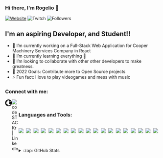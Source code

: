 ### Hi there, I'm Rogelio 👋

[![Website](https://img.shields.io/website?label=Porfolio%20Website&style=for-the-badge&url=https%3A%2F%2Frrios4.github.io%2FPortfolio%2F)](https://rrios4.github.io.com)
![Twitch](https://img.shields.io/twitch/status/simplynex?style=for-the-badge)
![Followers](https://img.shields.io/github/followers/rrios4?style=for-the-badge)


## I'm an aspiring Developer, and Student!!

- 🔭 I’m currently working on a Full-Stack Web Application for Cooper Machinery Services Company in React
- 🌱 I’m currently learning everything 🤣
- 👯 I’m looking to collaborate with other other developers to make greatness.
- 🥅 2022 Goals: Contribute more to Open Source projects
- ⚡ Fun fact: I love to play videogames and mess with music

### Connect with me:

[<img align="left" alt="codeSTACKr.com" width="22px" src="https://raw.githubusercontent.com/iconic/open-iconic/master/svg/globe.svg" />][website]
[<img align="left" alt="codeSTACKr | LinkedIn" width="22px" src="https://cdn.jsdelivr.net/npm/simple-icons@v3/icons/linkedin.svg" />][linkedin]

<br />

### Languages and Tools:

<pre><div>
<img width ='26px' align='center' src ='https://raw.githubusercontent.com/rahulbanerjee26/githubAboutMeGenerator/main/icons/java.svg'> <img width ='26px' align='center' src ='https://raw.githubusercontent.com/rahulbanerjee26/githubAboutMeGenerator/main/icons/javascript.svg'> <img width ='26px' align='center' src ='https://raw.githubusercontent.com/rahulbanerjee26/githubAboutMeGenerator/main/icons/reactjs.svg'> <img width ='26px' align='center' src ='https://raw.githubusercontent.com/rahulbanerjee26/githubAboutMeGenerator/main/icons/vuejs.svg'> <img width ='26px' align='center' src ='https://raw.githubusercontent.com/rahulbanerjee26/githubAboutMeGenerator/main/icons/nodejs.svg'> <img width ='26px' align='center' src ='https://raw.githubusercontent.com/rahulbanerjee26/githubAboutMeGenerator/main/icons/express.svg'> <img width ='26px' align='center' src ='https://raw.githubusercontent.com/rahulbanerjee26/githubAboutMeGenerator/main/icons/css.svg'> <img width ='26px' align='center' src ='https://raw.githubusercontent.com/rahulbanerjee26/githubAboutMeGenerator/main/icons/bootstrap.svg'> <img width ='26px' align='center' src ='https://raw.githubusercontent.com/rahulbanerjee26/githubAboutMeGenerator/main/icons/tailwind.svg'> <img width ='26px' align='center' src ='https://raw.githubusercontent.com/rahulbanerjee26/githubAboutMeGenerator/main/icons/html.svg'> <img width ='26px' align='center' src ='https://raw.githubusercontent.com/rahulbanerjee26/githubAboutMeGenerator/main/icons/aws.svg'> <img width ='26px' align='center' src ='https://raw.githubusercontent.com/rahulbanerjee26/githubAboutMeGenerator/main/icons/docker.svg'> <img width ='26px' align='center' src ='https://raw.githubusercontent.com/rahulbanerjee26/githubAboutMeGenerator/main/icons/postman.svg'> <img width ='26px' align='center' src ='https://raw.githubusercontent.com/rahulbanerjee26/githubAboutMeGenerator/main/icons/mysql.svg'> <img width ='26px' align='center' src ='https://raw.githubusercontent.com/rahulbanerjee26/githubAboutMeGenerator/main/icons/mongodb.svg'> <img width ='26px' align='center' src ='https://raw.githubusercontent.com/rahulbanerjee26/githubAboutMeGenerator/main/icons/oracle.svg'> <img width ='26px' align='center' src ='https://raw.githubusercontent.com/rahulbanerjee26/githubAboutMeGenerator/main/icons/framer.svg'> <img width ='26px' align='center' src ='https://raw.githubusercontent.com/rahulbanerjee26/githubAboutMeGenerator/main/icons/linux.svg'> <img width ='26px' align='center' src ='https://raw.githubusercontent.com/rahulbanerjee26/githubAboutMeGenerator/main/icons/photoshop.svg'> <img width ='26px' align='center' src ='https://raw.githubusercontent.com/rahulbanerjee26/githubAboutMeGenerator/main/icons/redux.svg'><div></pre>

<br />
<br />

<details>
  <summary>:zap: GitHub Stats</summary>

  <img align="left" alt="codeSTACKr's GitHub Stats" src="https://github-readme-stats.codestackr.vercel.app/api?username=rrios4&show_icons=true&hide_border=true" />

</details>

[website]: https://rrios4.github.io/Portfolio/
[linkedin]: https://linkedin.com/in/rrios4


